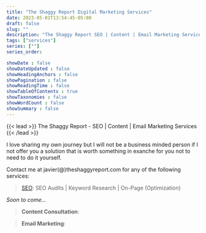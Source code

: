 ```yaml
---
title: "The Shaggy Report Digital Marketing Services"
date: 2023-05-01T13:54:45-05:00
draft: false
slug: ""
description: "The Shaggy Report SEO | Content | Email Marketing Services"
tags: ["services"]
series: [""]
series_order: 

showDate : false
showDateUpdated : false
showHeadingAnchors : false
showPagination : false
showReadingTime : false
showTableOfContents : true
showTaxonomies : false 
showWordCount : false
showSummary : false
---
```

{{< lead >}}
The Shaggy Report - SEO | Content | Email Marketing Services
{{< /lead >}}

I love sharing my own journey but I will not be a business minded person if I not offer you a solution that is worth something in exanche for you not to need to do it yourself.

Contact me at javier(@)theshaggyreport.com for any of the following services:

>[SEO](/services/seo): SEO Audits | Keyword Research | On-Page (Optimization)

*Soon to come...*
	
>**Content Consultation**:
	
>**Email Marketing**:
	
